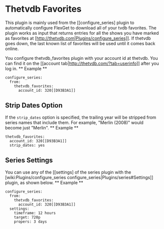 # Thetvdb Favorites

This plugin is mainly used from the [[configure_series] plugin to automatically configure FlexGet to download all of your tvdb favorites. The plugin works as input that returns entries for all the shows you have marked as favorites at [http://thetvdb.com|Plugins/configure_series]]. If thetvdb goes down, the last known list of favorites will be used until it comes back online. 

You configure thetvdb_favorites plugin with your account id at thetvdb. You can find it on the [[account tab|http://thetvdb.com/?tab=userinfo]] after you log in.
** Example **


    configure_series:
      from:
        thetvdb_favorites:
          account_id: 320[[D93B3A1]]


## Strip Dates Option

If the `strip_dates` option is specified, the trailing year will be stripped from series names that include them. For example, "Merlin (2008)" would become just "Merlin".
** Example **

    thetvdb_favorites:
      account_id: 320[[D93B3A1]]
      strip_dates: yes


## Series Settings

You can use any of the [[settings] of the series plugin with the [wiki:Plugins/configure_series configure_series|Plugins/series#Settings]] plugin, as shown below.
** Example **


    configure_series:
      from:
        thetvdb_favorites:
          account_id: 320[[D93B3A1]]
      settings:
        timeframe: 12 hours
        target: 720p
        propers: 3 days

